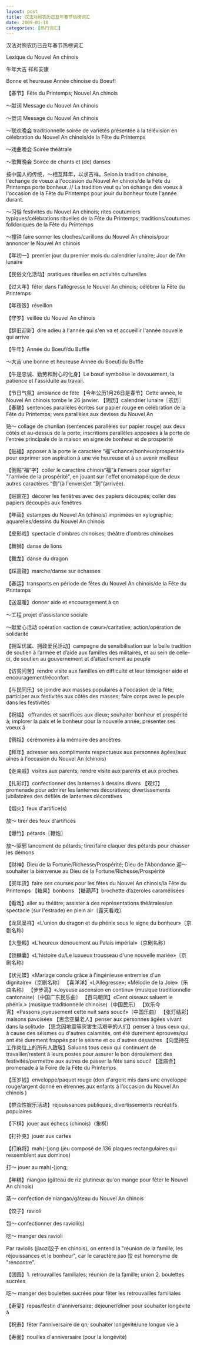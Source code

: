```yaml
---
layout: post
title: 汉法对照农历已丑年春节热榜词汇
date: 2009-01-18
categories: [热门词汇]  
---
```


汉法对照农历已丑年春节热榜词汇

Lexique du Nouvel An chinois



牛年大吉 祥和安康

Bonne et heureuse Année chinoise du Boeuf!

【春节】Fête du Printemps; Nouvel An chinois

～献词 Message du Nouvel An chinois

～贺词 Message du Nouvel An chinois

～联欢晚会 traditionnelle soirée de variétés présentée à la télévision en célébration du Nouvel An chinois/de la Fête du Printemps

～戏曲晚会 Soirée théâtrale

～歌舞晚会 Soirée de chants et (de) danses

按中国人的传统，～相互拜年，以求吉祥。Selon la tradition chinoise, l'échange de voeux à l'occasion du Nouvel An chinois/de la Fête du Printemps porte bonheur. // La tradition veut qu'on échange des voeux à l'occasion de la Fête du Printemps pour jouir du bonheur toute l'année durant.

～习俗 festivités du Nouvel An chinois; rites coutumiers typiques/célébrations rituelles de la Fête du Printemps; traditions/coutumes folkloriques de la Fête du Printemps

～撞钟 faire sonner les cloches/carillons du Nouvel An chinois/pour annoncer le Nouvel An chinois

【年初一】premier jour du premier mois du calendrier lunaire; Jour de l'An lunaire

【民俗文化活动】pratiques rituelles en activités culturelles

【过大年】fêter dans l'allégresse le Nouvel An chinois; célébrer la Fête du Printemps

【年夜饭】réveillon

【守岁】veillée du Nouvel An chinois

【辞旧迎新】dire adieu à l'année qui s'en va et accueillir l'année nouvelle qui arrive

【牛年】Année du Boeuf/du Buffle

～大吉 une bonne et heureuse Année du Boeuf/du Buffle

【牛是忠诚、勤劳和耐心的化身】Le bœuf symbolise le dévouement, la patience et l'assiduité au travail.

【节日气氛】ambiance de fête 【今年公历1月26日是春节】Cette année, le Nouvel An chinois tombe le 26 janvier. 【阴历】calendrier lunaire〖农历〗 【春联】sentences parallèles écrites sur papier rouge en célébration de la Fête du Printemps; vers parallèles aux devises du Nouvel An

贴～ collage de chunlian (sentences parallèles sur papier rouge) aux deux côtés et au-dessus de la porte; inscritions parallèles apposées à la porte de l’entrée principale de la maison en signe de bonheur et de prospérité

【贴福】apposer à la porte le caractère “福”«chance/bonheur/prospérité» pour exprimer son aspiration à une vie heureuse et à un avenir meilleur

【倒贴“福”字】coller le caractère chinois“福”à l'envers pour signifier "l'arrivée de la prospérité", en jouant sur l'effet onomatopéique de deux autres caractères “倒”(à l'envers)et “到”(arrivée).

【贴窗花】décorer les fenêtres avec des papiers découpés; coller des papiers découpés aux fenêtres

【年画】estampes du Nouvel An (chinois) imprimées en xylographie; aquarelles/dessins du Nouvel An chinois

【皮影戏】spectacle d'ombres chinoises; théâtre d'ombres chinoises

【舞狮】danse de lions

【舞龙】danse du dragon

【踩高跷】marche/danse sur échasses

【春运】transports en période de fêtes du Nouvel An chinois/de la Fête du Printemps

【送温暖】donner aide et encouragement à qn

～工程 projet d'assistance sociale

～献爱心活动 opération «action de cœur»/caritative; action/opération de solidarité

【拥军优属、拥政爱民活动】campagne de sensibilisation sur la belle tradition de soutien à l’armée et d’aide aux familles des militaires, et au sein de celle-ci, de soutien au gouvernement et d’attachement au peuple

【访贫问苦】rendre visite aux familles en difficulté et leur témoigner aide et encouragement/réconfort

【与民同乐】se joindre aux masses populaires à l'occasion de la fête; participer aux festivités aux côtés des masses; faire corps avec le peuple dans les festivités

【祝福】 offrandes et sacrifices aux dieux; souhaiter bonheur et prospérité à; implorer la paix et le bonheur pour la nouvelle année; présenter ses voeux à

【祭祖】cérémonies à la mémoire des ancêtres

【拜年】adresser ses compliments respectueux aux personnes âgées/aux aînés à l'occasion du Nouvel An (chinois)

【走亲戚】visites aux parents; rendre visite aux parents et aux proches

【扎彩灯】confectionner des lanternes à dessins divers 【观灯】 promenade pour admirer les lanternes décoratives; divertissements jubilatoires des défilés de lanternes décoratives

【烟火】feux d'artifice(s)

放～ tirer des feux d'artifices

【爆竹】pétards〖鞭炮〗

放～驱邪 lancement de pétards; tirer/faire claquer des pétards pour chasser les démons

【财神】Dieu de la Fortune/Richesse/Prospérité; Dieu de l'Abondance 迎～ souhaiter la bienvenue au Dieu de la Fortune/Richesse/Prospérité

【买年货】faire ses courses pour les fêtes du Nouvel An chinois/la Fête du Printemps 【糖果】bonbons 【糖葫芦】brochette d’azeroles caramélisées

【看戏】aller au théâtre; assister à des représentations théâtrales/un spectacle (sur l'estrade) en plein air〔露天看戏〕

【龙凤呈祥】«L'union du dragon et du phénix sous le signe du bonheur»〔京剧名称〕

【大登殿】«L'heureux dénouement au Palais impérial»〔京剧名称〕

【锁麟囊】«L'histoire du/Le luxueux trousseau d'une nouvelle mariée»〔京剧名称〕

【状元媒】«Mariage conclu grâce à l'ingénieuse entremise d'un dignitaire»〔京剧名称〕 【喜洋洋】«L’Allégresse»; «Mélodie de la Joie»〔乐曲名称〕 【步步高】«Joyeuse ascension en continu» (musique traditionnelle cantonaise)〔中国广东民乐曲〕 【百鸟朝凤】«Cent oiseaux saluent le phénix.» (musique traditionnelle chinoise)〔中国民乐〕 【欢乐今宵】«Passons joyeusement cette nuit sans souci!»〔中国乐曲〕 【张灯结彩】maisons pavoisées 【思念空巢老人】penser aux personnes âgées vivant dans la solitude 【思念因地震等灾害生活艰辛的人们】penser à tous ceux qui, à cause des séismes ou d'autres calamités, ont été durement éprouvés/qui ont été durement frappés par le séisme et ou d'autres désastres 【向坚持在工作岗位上的所有人致敬】Saluons tous ceux qui continuent de travailler/restent à leurs postes pour assurer le bon déroulement des festivités/permettre aux autres de passer la fête sans souci! 【逛庙会】promenade à la Foire de la Fête du Printemps

【压岁钱】enveloppe/paquet rouge (don d'argent mis dans une enveloppe rouge/argent donné en étrennes aux enfants à l’occasion du Nouvel An chinois )

【群众性娱乐活动】réjouissances publiques; divertissements récréatifs populaires

【下棋】jouer aux échecs (chinois)（象棋）

【打扑克】jouer aux cartes

【打麻将】mah(-)jong (jeu composé de 136 plaques rectangulaires qui ressemblent aux dominos)

打～ jouer au mah(-)jong;

【年糕】niangao (gâteau de riz glutineux qu'on mange pour fêter le Nouvel An chinois)

蒸～ confection de niangao/gâteau du Nouvel An chinois

【饺子】ravioli

包～ confectionner des ravioli(s)

吃～ manger des ravioli

Par raviolis (jiaozi饺子 en chinois), on entend la "réunion de la famille, les réjouissances et le bonheur", car le caractère jiao 饺 est homonyme de "rencontre".

【团圆】1. retrouvailles familiales; réunion de la famille; union 2. boulettes sucrées

吃～ manger des boulettes sucrées pour fêter les retrouvailles familiales

【寿宴】repas/festin d'anniversaire; déjeuner/dîner pour souhaiter longévité à

【祝寿】fêter l'anniversaire de qn; souhaiter longévité/une longue vie à

【寿面】nouilles d'anniversaire (pour la longévité)
